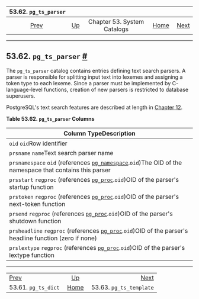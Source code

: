 <!--?xml version="1.0" encoding="UTF-8" standalone="no"?-->

|                 53.62. `pg_ts_parser`                |                                                   |                             |                                                       |                                                              |
| :--------------------------------------------------: | :------------------------------------------------ | :-------------------------: | ----------------------------------------------------: | -----------------------------------------------------------: |
| [Prev](catalog-pg-ts-dict.html "53.61. pg_ts_dict")  | [Up](catalogs.html "Chapter 53. System Catalogs") | Chapter 53. System Catalogs | [Home](index.html "PostgreSQL 17devel Documentation") |  [Next](catalog-pg-ts-template.html "53.63. pg_ts_template") |

***

## 53.62. `pg_ts_parser` [#](#CATALOG-PG-TS-PARSER)

The `pg_ts_parser` catalog contains entries defining text search parsers. A parser is responsible for splitting input text into lexemes and assigning a token type to each lexeme. Since a parser must be implemented by C-language-level functions, creation of new parsers is restricted to database superusers.

PostgreSQL's text search features are described at length in [Chapter 12](textsearch.html "Chapter 12. Full Text Search").

**Table 53.62. `pg_ts_parser` Columns**

| Column TypeDescription                                                                                                                                      |
| ----------------------------------------------------------------------------------------------------------------------------------------------------------- |
| `oid` `oid`Row identifier                                                                                                                                   |
| `prsname` `name`Text search parser name                                                                                                                     |
| `prsnamespace` `oid` (references [`pg_namespace`](catalog-pg-namespace.html "53.32. pg_namespace").`oid`)The OID of the namespace that contains this parser |
| `prsstart` `regproc` (references [`pg_proc`](catalog-pg-proc.html "53.39. pg_proc").`oid`)OID of the parser's startup function                              |
| `prstoken` `regproc` (references [`pg_proc`](catalog-pg-proc.html "53.39. pg_proc").`oid`)OID of the parser's next-token function                           |
| `prsend` `regproc` (references [`pg_proc`](catalog-pg-proc.html "53.39. pg_proc").`oid`)OID of the parser's shutdown function                               |
| `prsheadline` `regproc` (references [`pg_proc`](catalog-pg-proc.html "53.39. pg_proc").`oid`)OID of the parser's headline function (zero if none)           |
| `prslextype` `regproc` (references [`pg_proc`](catalog-pg-proc.html "53.39. pg_proc").`oid`)OID of the parser's lextype function                            |

***

|                                                      |                                                       |                                                              |
| :--------------------------------------------------- | :---------------------------------------------------: | -----------------------------------------------------------: |
| [Prev](catalog-pg-ts-dict.html "53.61. pg_ts_dict")  |   [Up](catalogs.html "Chapter 53. System Catalogs")   |  [Next](catalog-pg-ts-template.html "53.63. pg_ts_template") |
| 53.61. `pg_ts_dict`                                  | [Home](index.html "PostgreSQL 17devel Documentation") |                                      53.63. `pg_ts_template` |

